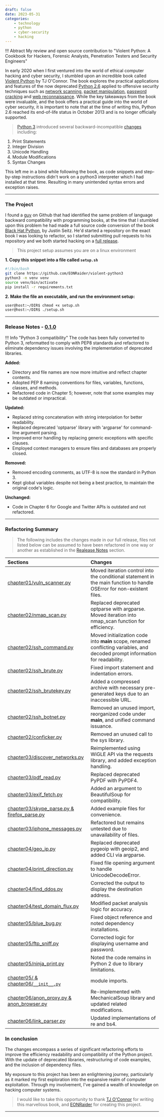 ```yaml
---
draft: false
date: 2023-05-31
categories:
    - technology
    - python
    - cyber-security
    - hacking
---
```


!!! Abtract 
    My review and open source contribution to "Violent Python: A Cookbook for Hackers, Forensic Analysts, Penetration Testers and Security Engineers" 

In early 2020 when I first ventured into the world of ethical computer hacking and cyber security, I stumbled upon an incredible book called [Violent Python](https://github.com/tanc7/hacking-books/blob/master/Violent%20Python%20-%20A%20Cookbook%20for%20Hackers%2C%20Forensic%20Analysts%2C%20Penetration%20Testers%20and%20Security%20Engineers.pdf) by TJ O'Connor. The book explores the practical applications and features of the now deprecated [Python 2.6](https://www.python.org/download/releases/2.6/) applied to offensive security techniques such as [network scanning](https://en.wikipedia.org/wiki/Port_scanner), [packet manipulation](https://en.wikipedia.org/wiki/Packet_crafting), [password cracking](https://en.wikipedia.org/wiki/Password_cracking) and [web reconnaissance](https://en.wikipedia.org/wiki/Reconnaissance). While the key takeaways from the book were invaluable, and the book offers a practical guide into the world of cyber security, it is important to note that at the time of writing this, Python 2.6 reached its end-of-life status in October 2013 and is no longer officially supported. 

> [Python 3](https://www.python.org/downloads/) introduced several backward-incompatible [changes](https://docs.python.org/3/howto/pyporting.html) including:

1. Print Statements
2. Integer Division
3. Unicode Handling 
4. Module Modifications 
5. Syntax Changes

This left me in a bind while following the book, as code snippets and step-by-step instructions didn't work on a python3 interpreter which I had installed at that time. Resulting in many unintended syntax errors and exception raises. 

---

### The Project

I found a [guy](https://github.com/EONRaider) on Github that had identified the same problem of language backward compatibility with programming books, 
at the time that I stumbled upon this problem he had made a full source code conversion of the book [Black Hat Python](https://github.com/bhavyagoel/BlackArch/blob/main/Black%20Hat%20Python%2C%202nd%20Edition%20by%20Justin%20Seitz%20%20Tim%20Arnold%20%5BJustin%20Seitz%5D.pdf), by Justin Seitz. He'd started a repository on the exact book I was looking to refactor, so I started submitting pull requests to his repository and we both started hacking on a [full release](https://github.com/EONRaider/violent-python3). 


> This project setup assumes you are on a linux environment

**1. Copy this snippet into a file called `setup.sh`** 
```bash
#!/bin/bash
git clone https://github.com/EONRaider/violent-python3
python3 -m venv venv
source venv/bin/activate
pip install -r requirements.txt
```

**2. Make the file an executable, and run the environment setup:**
```bash
user@host:~/DIR$ chmod +x setup.sh
user@host:~/DIR$ ./setup.sh
```
---

### Release Notes - [0.1.0](https://github.com/EONRaider/violent-python3)

!!! Info "Python 3 compatibility" 
    The code has been fully converted to Python 3, reformatted to comply with PEP8 standards and refactored to eliminate dependency issues involving the implementation of deprecated libraries.

**Added:**
- Directory and file names are now more intuitive and reflect chapter contents.
- Adopted PEP 8 naming conventions for files, variables, functions, classes, and methods.
- Refactored code in Chapter 5; however, note that some examples may be outdated or impractical.

**Updated:**
- Replaced string concatenation with string interpolation for better readability.
- Replaced deprecated 'optparse' library with 'argparse' for command-line argument parsing.
- Improved error handling by replacing generic exceptions with specific clauses.
- Employed context managers to ensure files and databases are properly closed.

**Removed:**
- Removed encoding comments, as UTF-8 is now the standard in Python 3.
- Kept global variables despite not being a best practice, to maintain the original code's logic.

**Unchanged:**
- Code in Chapter 6 for Google and Twitter APIs is outdated and not refactored. 

---

### Refactoring Summary

> The following includes the changes made in our full release, files not listed below can be assumed to have been refactored in one way or another as established in the [Realease Notes]() section.

| Sections | Changes |
| :--- | :--- | 
| [chapter01/vuln_scanner.py](https://github.com/EONRaider/violent-python3/blob/master/chapter01/vuln_scanner.py) | Moved iteration control into the conditional statement in the main function to handle OSError for non-existent files. |
| [chapter02/nmap_scan.py](https://github.com/EONRaider/violent-python3/blob/master/chapter02/nmap_scan.py) | Replaced deprecated optparse with argparse. Moved iteration into nmap_scan function for efficiency. |
| [chapter02/ssh_command.py](https://github.com/EONRaider/violent-python3/blob/master/chapter02/ssh_command.py) | Moved initialization code into __main__ scope, renamed conflicting variables, and decoded prompt information for readability. |
| [chapter02/ssh_brute.py](https://github.com/EONRaider/violent-python3/blob/master/chapter02/ssh_brute.py) | Fixed import statement and indentation errors. |
| [chapter02/ssh_brutekey.py](https://github.com/EONRaider/violent-python3/blob/master/chapter02/ssh_brutekey.py) | Added a compressed archive with necessary pre-generated keys due to an inaccessible URL. |
| [chapter02/ssh_botnet.py](https://github.com/EONRaider/violent-python3/blob/master/chapter02/ssh_botnet.py) | Removed an unused import, reorganized code under __main__, and unified command issuance. |
| [chapter02/conficker.py](https://github.com/EONRaider/violent-python3/blob/master/chapter02/conficker.py) | Removed an unused call to the sys library. |
| [chapter03/discover_networks.py](https://github.com/EONRaider/violent-python3/blob/master/chapter03/discover_networks.py) | Reimplemented using WiGLE API via the requests library, and added exception handling. |
| [chapter03/pdf_read.py](https://github.com/EONRaider/violent-python3/blob/master/chapter03/pdf_read.py) | Replaced deprecated PyPDF with PyPDF4. |
| [chapter03/exif_fetch.py](https://github.com/EONRaider/violent-python3/blob/master/chapter03/exif_fetch.py) | Added an argument to BeautifulSoup for compatibility. |
| [chapter03/skype_parse.py & firefox_parse.py](https://github.com/EONRaider/violent-python3/blob/master/chapter03/firefox_parse.py) | Added example files for convenience. |
| [chapter03/iphone_messages.py](https://github.com/EONRaider/violent-python3/blob/master/chapter03/iphone_messages.py) | Refactored but remains untested due to unavailability of files. |
| [chapter04/geo_ip.py](https://github.com/EONRaider/violent-python3/blob/master/chapter04/geo_ip.py) | Replaced deprecated pygeoip with geoip2, and added CLI via argparse. |
| [chapter04/print_direction.py](https://github.com/EONRaider/violent-python3/blob/master/chapter04/print_direction.py) | Fixed file opening argument to handle UnicodeDecodeError. |
| [chapter04/find_ddos.py](https://github.com/EONRaider/violent-python3/blob/master/chapter04/find_ddos.py) | Corrected the output to display the destination address. |
| [chapter04/test_domain_flux.py](https://github.com/EONRaider/violent-python3/blob/master/chapter04/test_domain_flux.py) | Modified packet analysis logic for accuracy. |
| [chapter05/blue_bug.py](https://github.com/EONRaider/violent-python3/blob/master/chapter05/blue_bug.py) | Fixed object reference and noted dependency installations. |
| [chapter05/ftp_sniff.py](https://github.com/EONRaider/violent-python3/blob/master/chapter05/ftp_sniff.py) | Corrected logic for displaying username and password. |
| [chapter05/ninja_print.py](https://github.com/EONRaider/violent-python3/blob/master/chapter05/ninja_print.py) | Noted the code remains in Python 2 due to library limitations. |
| [chapter05/ & chapter06/```__init__.py```](https://github.com/EONRaider/violent-python3/tree/master/chapter05) | module imports. |
| [chapter06/anon_proxy.py & anon_browser.py](https://github.com/EONRaider/violent-python3/blob/master/chapter06/anon_browser.py) | Re-implemented with MechanicalSoup library and updated related modifications. |
| [chapter06/link_parser.py](https://github.com/EONRaider/violent-python3/blob/master/chapter06/link_parser.py) | Updated implementations of re and bs4. |

### In conclusion

The changes encompass a series of significant refactoring efforts to improve the efficiency readability and compatibility of the Python project. With the update of deprecated libraries, restructuring of code examples, and the inclusion of dependency files. 

My exposure to this project has been an enlightening journey, particularly as it marked my first exploration into the expansive realm of computer exploitation. Through my involvement, I've gained a wealth of knowledge on hacking computer systems.

> I would like to take this opportunity to thank [TJ O'Connor](https://www.amazon.com/Violent-Python-Cookbook-Penetration-Engineers/dp/1597499579) for writing this marvellous book, and [EONRaider](https://github.com/EONRaider) for creating this project. 

---


